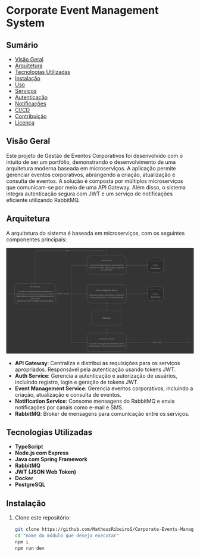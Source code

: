 # Corporate Event Management System

## Sumário

- [Visão Geral](#visão-geral)
- [Arquitetura](#arquitetura)
- [Tecnologias Utilizadas](#tecnologias-utilizadas)
- [Instalação](#instalação)
- [Uso](#uso)
- [Serviços](#serviços)
- [Autenticação](#autenticação)
- [Notificações](#notificações)
- [CI/CD](#cicd)
- [Contribuição](#contribuição)
- [Licença](#licença)

## Visão Geral

Este projeto de Gestão de Eventos Corporativos foi desenvolvido com o intuito de ser um portfólio, demonstrando o desenvolvimento de uma arquitetura moderna baseada em microserviços. A aplicação permite gerenciar eventos corporativos, abrangendo a criação, atualização e consulta de eventos. A solução é composta por múltiplos microserviços que comunicam-se por meio de uma API Gateway. Além disso, o sistema integra autenticação segura com JWT e um serviço de notificações eficiente utilizando RabbitMQ.

## Arquitetura

A arquitetura do sistema é baseada em microserviços, com os seguintes componentes principais:

![Arquitetura](./public/architecture.png)

- **API Gateway**: Centraliza e distribui as requisições para os serviços apropriados. Responsável pela autenticação usando tokens JWT.
- **Auth Service**: Gerencia a autenticação e autorização de usuários, incluindo registro, login e geração de tokens JWT.
- **Event Management Service**: Gerencia eventos corporativos, incluindo a criação, atualização e consulta de eventos.
- **Notification Service**: Consome mensagens do RabbitMQ e envia notificações por canais como e-mail e SMS.
- **RabbitMQ**: Broker de mensagens para comunicação entre os serviços.

## Tecnologias Utilizadas

- **TypeScript**
- **Node.js com Express**
- **Java com Spring Framework**
- **RabbitMQ**
- **JWT (JSON Web Token)**
- **Docker**
- **PostgreSQL**

## Instalação

1. Clone este repositório:

   ```bash
   git clone https://github.com/MatheusRibeiroS/Corporate-Events-Manager.git
   cd "nome do módulo que deseja executar"
   npm i
   npm run dev